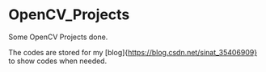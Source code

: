 # OpenCV_Projects

Some OpenCV Projects done.

The codes are stored for my [blog]{https://blog.csdn.net/sinat_35406909} to show codes when needed. 
